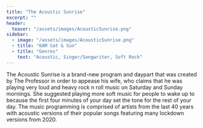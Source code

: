 ```yaml
---
title: "The Acoustic Sunrise"
excerpt: ""
header:
  teaser: "/assets/images/AcousticSunrise.png"
sidebar:
  - image: "/assets/images/AcousticSunrise.png"
  - title: "6AM Sat & Sun"
  - title: "Genres"
    text: "Acoustic, Singer/Songwriter, Soft Rock"
---
```


The Acoustic Sunrise is a brand-new program and daypart that was created by The Professor in order to appease his wife, who claims that he was playing very loud and heavy rock n roll music on Saturday and Sunday mornings. She suggested playing more soft music for people to wake up to because the first four minutes of your day set the tone for the rest of your day. The music programming is comprised of artists from the last 40 years with acoustic versions of their popular songs featuring many lockdown versions from 2020.
